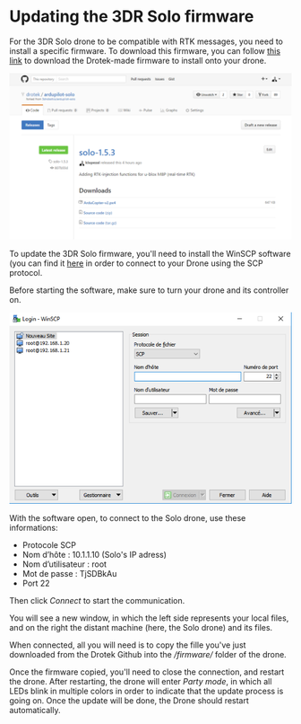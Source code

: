 # Updating the 3DR Solo firmware

For the 3DR Solo drone to be compatible with RTK messages, you need to install a specific firmware. To download this firmware, you can follow [this link](https://github.com/drotek/ardupilot-solo/releases/download/solo-1.5.3/ArduCopter-v2.px4) to download the Drotek-made firmware to install onto your drone.

![](../.gitbook/assets/up1.png)

To update the 3DR Solo firmware, you'll need to install the WinSCP software \(you can find it [here](https://winscp.net/eng/docs/lang:en) in order to connect to your Drone using the SCP protocol.

Before starting the software, make sure to turn your drone and its controller on.

![](../.gitbook/assets/up2.png)

With the software open, to connect to the Solo drone, use these informations:

* Protocole SCP
* Nom d’hôte : 10.1.1.10 \(Solo's IP adress\)
* Nom d’utilisateur : root
* Mot de passe : TjSDBkAu
* Port 22

Then click _Connect_ to start the communication.

You will see a new window, in which the left side represents your local files, and on the right the distant machine \(here, the Solo drone\) and its files.

When connected, all you will need is to copy the fille you've just downloaded from the Drotek Github into the _/firmware/_ folder of the drone.

Once the firmware copied, you'll need to close the connection, and restart the drone. After restarting, the drone will enter _Party mode_, in which all LEDs blink in multiple colors in order to indicate that the update process is going on. Once the update will be done, the Drone should restart automatically.

